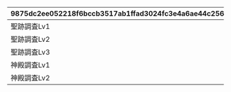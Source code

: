 |9875dc2ee052218f6bccb3517ab1ffad3024fc3e4a6ae44c2565039ccdc657d2|acebae422cf34bd959d374ad8f9764dcc81d836ce13aefc4ea69315d50becd80|1b8d2b9be01e787e4e174632b440c66eada61b6771fca5cb817759dda619dd96|8a203b4d1d4ed87cff99e4f55b69ba881f0e96c3db4e9e606850b1c6bd9c7377|523c6021389fc376879d65cd54634f5db7cb9145ede27539d9abede4fdb71b88|1efe39c6f4cd77f14990a66de121e927bde60de729eb7d32e06b24836e36ca7e|0ac59b7dcac01b99b0ac0f6bef922b7429efdcb2f195a1d74e5248c0bc649e89|c12f6a16714e09fa5428fc810b18a240278be3bdfd90b37b8e01d41574ba1657|424b7b78ae487a0c297c738004a5c1250555bb34fa839ea3bc458b50726b9253|965cfb5f0aeca768488f80d494d0394139c52a0b05b1eec3eaf3037e759a41e6|ae3e51bb662a93bdffdc49c594644eaada1258ce4679155bf384caf9d5e6a70c|
| --- | --- | --- | --- | --- | --- | --- | --- | --- | --- | --- |
|聖跡調査Lv1|-580|180010|1|-175|11009002|2015/12/17 15:00:00|101|2030/12/17 14:59:59|109|11009|
|聖跡調査Lv2|200|180010|2|30|11013001|2015/12/17 15:00:00|101|2030/12/17 14:59:59|109|11013|
|聖跡調査Lv3|480|180010|3|30|11024001|2015/12/17 15:00:00|101|2030/12/17 14:59:59|109|11024|
|神殿調査Lv1|190|190010|4|110|11018005|2015/12/17 15:00:00|101|2030/12/17 14:59:59|112|11018|
|神殿調査Lv2|-450|190010|5|120|11026005|2015/12/17 15:00:00|101|2030/12/17 14:59:59|112|11026|